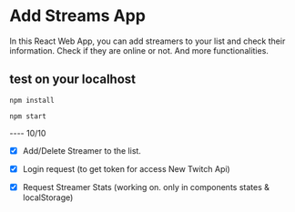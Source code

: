 # Add Streams App

In this React Web App, you can add streamers to your list and check their information.
Check if they are online or not. And more functionalities.

## test on your localhost

`npm install`

`npm start`

---- 10/10

* [x] Add/Delete Streamer to the list.
* [x] Login request (to get token for access New Twitch Api)
* [x] Request Streamer Stats (working on. only in components states & localStorage)


